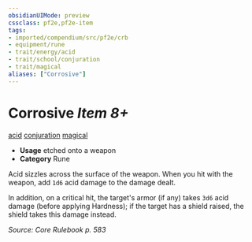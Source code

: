 ```yaml
---
obsidianUIMode: preview
cssclass: pf2e,pf2e-item
tags:
- imported/compendium/src/pf2e/crb
- equipment/rune
- trait/energy/acid
- trait/school/conjuration
- trait/magical
aliases: ["Corrosive"]
---
```

# Corrosive *Item 8+*  
[acid](acid.md)  [conjuration](conjuration.md)  [magical](magical.md)  

- **Usage** etched onto a weapon
- **Category** Rune

Acid sizzles across the surface of the weapon. When you hit with the weapon, add `1d6` acid damage to the damage dealt.

In addition, on a critical hit, the target's armor (if any) takes `3d6` acid damage (before applying Hardness); if the target has a shield raised, the shield takes this damage instead.

*Source: Core Rulebook p. 583*